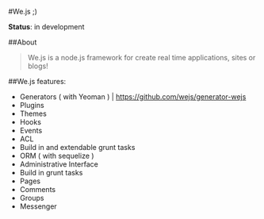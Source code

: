 #We.js ;)

**Status**: in development

##About

> We.js is a node.js framework for create real time applications, sites or blogs!

##We.js features:

- Generators ( with Yeoman ) | https://github.com/wejs/generator-wejs
- Plugins
- Themes
- Hooks
- Events
- ACL
- Build in and extendable grunt tasks
- ORM ( with sequelize )
- Administrative Interface
- Build in grunt tasks
- Pages
- Comments
- Groups
- Messenger
